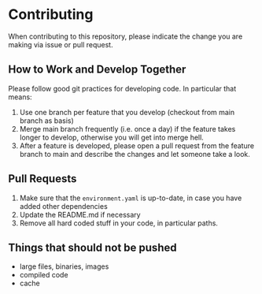 # Contributing

When contributing to this repository, please indicate the change you are making via issue or 
pull request.

## How to Work and Develop Together
Please follow good git practices for developing code. In particular that means:
1. Use one branch per feature that you develop (checkout from main branch as basis)
2. Merge main branch frequently (i.e. once a day) if the feature takes longer to develop, 
   otherwise you will get into merge hell.
3. After a feature is developed, please open a pull request from the feature branch to main and 
   describe the changes and let someone take a look.

## Pull Requests

1. Make sure that the `environment.yaml` is up-to-date, in case you have added other dependencies
2. Update the README.md if necessary
3. Remove all hard coded stuff in your code, in particular paths.

## Things that should not be pushed
- large files, binaries, images
- compiled code
- cache
